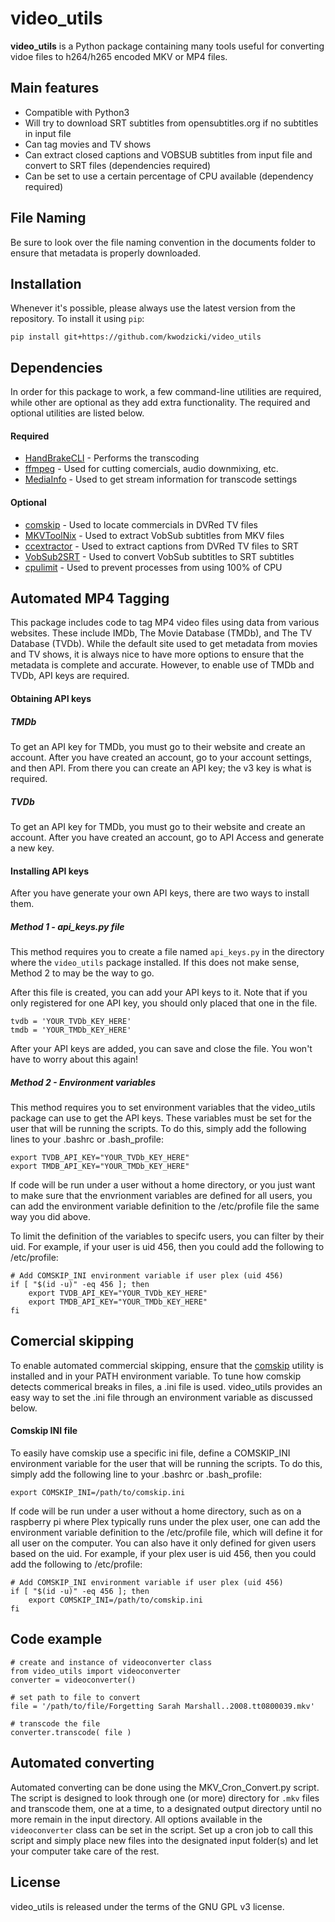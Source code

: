 # video_utils

**video_utils** is a Python package containing many tools useful for converting vidoe files to h264/h265 encoded MKV or MP4 files.

## Main features

* Compatible with Python3
* Will try to download SRT subtitles from opensubtitles.org if no subtitles in input file
* Can tag movies and TV shows
* Can extract closed captions and VOBSUB subtitles from input file and convert to SRT files (dependencies required)
* Can be set to use a certain percentage of CPU available (dependency required)

## File Naming

Be sure to look over the file naming convention in the documents folder to
ensure that metadata is properly downloaded.

## Installation

Whenever it's possible, please always use the latest version from the repository.
To install it using `pip`:

    pip install git+https://github.com/kwodzicki/video_utils

## Dependencies

In order for this package to work, a few command-line utilities are required,
while other are optional as they add extra functionality. The required and
optional utilities are listed below.

#### Required
* [HandBrakeCLI][handbrake] - Performs the transcoding
* [ffmpeg][ffmpeg]          - Used for cutting comercials, audio downmixing, etc.
* [MediaInfo][mediainfo]    - Used to get stream information for transcode settings

#### Optional
* [comskip][comskip]       - Used to locate commercials in DVRed TV files
* [MKVToolNix][mkv]        - Used to extract VobSub subtitles from MKV files
* [ccextractor][ccextract] - Used to extract captions from DVRed TV files to SRT
* [VobSub2SRT][vobsub]     - Used to convert VobSub subtitles to SRT subtitles
* [cpulimit][cpu]          - Used to prevent processes from using 100% of CPU

## Automated MP4 Tagging

This package includes code to tag MP4 video files using data from various 
websites. These include IMDb, The Movie Database (TMDb), and The TV Database 
(TVDb). While the default site used to get metadata from movies and TV shows, it
is always nice to have more options to ensure that the metadata is complete and
accurate. However, to enable use of TMDb and TVDb, API keys are required. 

#### Obtaining API keys

##### TMDb

To get an API key for TMDb, you must go to their website and create an account.
After you have created an account, go to your account settings, and then API.
From there you can create an API key; the v3 key is what is required.

##### TVDb

To get an API key for TMDb, you must go to their website and create an account.
After you have created an account, go to API Access and generate a new key.

#### Installing API keys

After you have generate your own API keys, there are two ways to install them.

##### Method 1 - api_keys.py file

This method requires you to create a file named `api_keys.py` in the directory
where the `video_utils` package installed. If this does not make sense, 
Method 2 to may be the way to go.

After this file is created, you can add your API keys to it. Note that if you
only registered for one API key, you should only placed that one in the file.

    tvdb = 'YOUR_TVDb_KEY_HERE'
    tmdb = 'YOUR_TMDb_KEY_HERE'

After your API keys are added, you can save and close the file. You won't have
to worry about this again!

##### Method 2 - Environment variables

This method requires you to set environment variables that the video_utils
package can use to get the API keys. These variables must be set for the user
that will be running the scripts. To do this, simply add the following lines to your .bashrc or .bash_profile:

    export TVDB_API_KEY="YOUR_TVDb_KEY_HERE"
    export TMDB_API_KEY="YOUR_TMDb_KEY_HERE"

If code will be run under a user without a home directory, or you just want
to make sure that the envrionment variables are defined for all users, you can
add the environment variable definition to the /etc/profile file the same
way you did above. 

To limit the definition of the variables to specifc users,
you can filter by their uid. For example, if your user is uid 456, then you 
could add the following to /etc/profile:

    # Add COMSKIP_INI environment variable if user plex (uid 456)
    if [ "$(id -u)" -eq 456 ]; then
        export TVDB_API_KEY="YOUR_TVDb_KEY_HERE"
        export TMDB_API_KEY="YOUR_TMDb_KEY_HERE"
    fi


## Comercial skipping

To enable automated commercial skipping, ensure that the [comskip][comskip]
utility is installed and in your PATH environment variable. To tune how comskip
detects commerical breaks in files, a .ini file is used. video_utils provides an
easy way to set the .ini file through an environment variable as discussed below.
#### Comskip INI file

To easily have comskip use a specific ini file, define a COMSKIP_INI environment
variable for the user that will be running the scripts. To do this, simply add
the following line to your .bashrc or .bash_profile:

	export COMSKIP_INI=/path/to/comskip.ini

If code will be run under a user without a home directory, such as on a
raspberry pi where Plex typically runs under the plex user, one can add the
environment variable definition to the /etc/profile file, which will define it
for all user on the computer. You can also have it only defined for given users
based on the uid. For example, if your plex user is uid 456, then you could add
the following to /etc/profile:

	# Add COMSKIP_INI environment variable if user plex (uid 456)
	if [ "$(id -u)" -eq 456 ]; then
  		export COMSKIP_INI=/path/to/comskip.ini
	fi


## Code example

    # create and instance of videoconverter class
    from video_utils import videoconverter
    converter = videoconverter()

    # set path to file to convert
    file = '/path/to/file/Forgetting Sarah Marshall..2008.tt0800039.mkv'

    # transcode the file
    converter.transcode( file )

## Automated converting

Automated converting can be done using the MKV_Cron_Convert.py script. The script
is designed to look through one (or more) directory for `.mkv` files and 
transcode them, one at a time, to a designated output directory until no more
remain in the input directory. All options available in the `videoconverter`
class can be set in the script. Set up a cron job to call this script and simply 
place new files into the designated input folder(s) and let your computer take
care of the rest.

## License

video_utils is released under the terms of the GNU GPL v3 license.

[handbrake]: https://handbrake.fr/downloads2.php
[ffmpeg]: https://www.ffmpeg.org/
[mediainfo]: https://mediaarea.net/en/MediaInfo
[cpu]: https://github.com/opsengine/cpulimit
[mkv]: https://mkvtoolnix.download/
[vobsub]: https://github.com/ruediger/VobSub2SRT
[comskip]: https://github.com/erikkaashoek/Comskip
[ccextract]: https://github.com/CCExtractor/ccextractor
